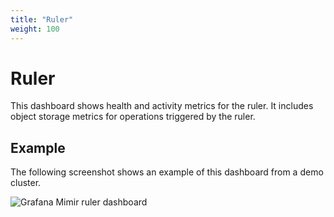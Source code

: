 ```yaml
---
title: "Ruler"
weight: 100
---
```


# Ruler

This dashboard shows health and activity metrics for the ruler.
It includes object storage metrics for operations triggered by the ruler.

## Example

The following screenshot shows an example of this dashboard from a demo cluster.

![Grafana Mimir ruler dashboard](../../../../images/dashboards/mimir-ruler.png)
